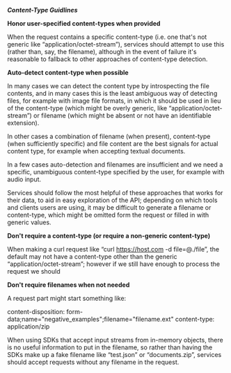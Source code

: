 ***Content-Type Guidlines***

**Honor user-specified content-types when provided**

When the request contains a specific content-type (i.e. one that's not generic like “application/octet-stream”), services should attempt to use this (rather than, say, the filename), although in the event of failure it's reasonable to fallback to other approaches of content-type detection.


**Auto-detect content-type when possible**

In many cases we can detect the content type by introspecting the file contents, and in many cases this is the least ambiguous way of detecting files, for example with image file formats, in which it should be used in lieu of the content-type (which might be overly generic, like “application/octet-stream”) or filename (which might be absent or not have an identifiable extension).

In other cases a combination of filename (when present), content-type (when sufficiently specific) and file content are the best signals for actual content type, for example when accepting textual documents.

In a few cases auto-detection and filenames are insufficient and we need a specific, unambiguous content-type specified by the user, for example with audio input.

Services should follow the most helpful of these approaches that works for their data, to aid in easy exploration of the API; depending on which tools and clients users are using, it may be difficult to generate a filename or content-type, which might be omitted form the request or filled in with generic values.


**Don't require a content-type (or require a non-generic content-type)**

When making a curl request like “curl https://host.com -d file=@./file”, the default may not have a content-type other than the generic “application/octet-stream”; however if we still have enough to process the request we should


**Don't require filenames when not needed**

A request part might start something like:

content-disposition: form-data;name="negative_examples";filename="filename.ext"
content-type: application/zip

When using SDKs that accept input streams from in-memory objects, there is no useful information to put in the filename, so rather than having the SDKs make up a fake filename like “test.json” or “documents.zip”, services should accept requests without any filename in the request.


